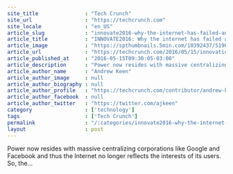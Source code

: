```yaml
---
site_title               : "Tech Crunch"
site_url                 : "https://techcrunch.com"
site_locale              : "en_US"
article_slug             : "innovate2016-why-the-internet-has-failed-and-how-to-fix-it"
article_title            : "INNOVATE2016: Why the internet has failed and how to fix it"
article_image            : "https://spthumbnails.5min.com/10392437/519621849_48.jpg?w=764&h=400"
article_url              : "https://techcrunch.com/2016/05/15/innovation2016-why-the-internet-has-failed-and-how-to-fix-it/"
article_published_at     : "2016-05-15T09:30:05-03:00"
article_description      : "Power now resides with massive centralizing corporations like Google and Facebook and thus the Internet no longer reflects the interests of its users. So, the..."
article_author_name      : "Andrew Keen"
article_author_image     : null
article_author_biography : null
article_author_profile   : "https://techcrunch.com/contributor/andrew-keen/"
article_author_facebook  : null
article_author_twitter   : "https://twitter.com/ajkeen"
category                 : ['technology']
tags                     : ['Tech Crunch']
permalink                : "/:categories/innovate2016-why-the-internet-has-failed-and-how-to-fix-it/"
layout                   : post
---
```


Power now resides with massive centralizing corporations like Google and Facebook and thus the Internet no longer reflects the interests of its users. So, the...
